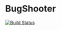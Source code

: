 BugShooter
==========

[![Build Status](https://travis-ci.org/adamsiemion/bugshooter.svg?branch=master)](https://travis-ci.org/adamsiemion/bugshooter)
